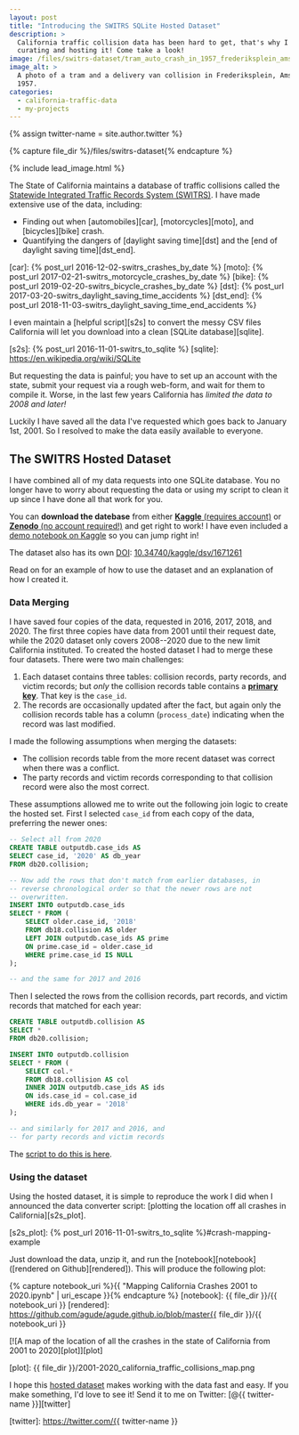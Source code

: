 ```yaml
---
layout: post
title: "Introducing the SWITRS SQLite Hosted Dataset"
description: >
  California traffic collision data has been hard to get, that's why I am now
  curating and hosting it! Come take a look!
image: /files/switrs-dataset/tram_auto_crash_in_1957_frederiksplein_amsterdam.jpg
image_alt: >
  A photo of a tram and a delivery van collision in Frederiksplein, Amsterdam,
  1957.
categories: 
  - california-traffic-data 
  - my-projects
---
```


{% assign twitter-name = site.author.twitter %}

{% capture file_dir %}/files/switrs-dataset{% endcapture %}

{% include lead_image.html %}

The State of California maintains a database of traffic collisions called the
[Statewide Integrated Traffic Records System (SWITRS)][switrs]. I have made
extensive use of the data, including:

[switrs]: http://iswitrs.chp.ca.gov/Reports/jsp/userLogin.jsp

- Finding out when [automobiles][car], [motorcycles][moto], and
  [bicycles][bike] crash.
- Quantifying the dangers of [daylight saving time][dst] and the [end of
  daylight saving time][dst_end].

[car]: {% post_url 2016-12-02-switrs_crashes_by_date %}
[moto]: {% post_url 2017-02-21-switrs_motorcycle_crashes_by_date %}
[bike]: {% post_url 2019-02-20-switrs_bicycle_crashes_by_date %}
[dst]: {% post_url 2017-03-20-switrs_daylight_saving_time_accidents %}
[dst_end]: {% post_url 2018-11-03-switrs_daylight_saving_time_end_accidents %}

I even maintain a [helpful script][s2s] to convert the messy CSV files
California will let you download into a clean [SQLite database][sqlite].

[s2s]: {% post_url 2016-11-01-switrs_to_sqlite %}
[sqlite]: https://en.wikipedia.org/wiki/SQLite

But requesting the data is painful; you have to set up an account with the
state, submit your request via a rough web-form, and wait for them to compile
it. Worse, in the last few years California has _limited the data to 2008 and
later!_

Luckily I have saved all the data I've requested which goes back to January
1st, 2001. So I resolved to make the data easily available to everyone.

## The SWITRS Hosted Dataset

I have combined all of my data requests into one SQLite database. You no
longer have to worry about requesting the data or using my script to clean it
up since I have done all that work for you.

You can **download the datebase** from either [**Kaggle** (requires
account)][db_link] or [**Zenodo** (no account required!)][zen_link] and get
right to work! I have even included a [demo notebook on Kaggle][demo_nb] so
you can jump right in!

[db_link]: https://www.kaggle.com/alexgude/california-traffic-collision-data-from-switrs
[zen_link]: https://zenodo.org/record/4284843
[demo_nb]: https://www.kaggle.com/alexgude/starter-california-traffic-collisions-from-switrs

The dataset also has its own [DOI][doi]: [10.34740/kaggle/dsv/1671261][my_doi]

[doi]: https://en.wikipedia.org/wiki/Digital_object_identifier
[my_doi]: https://www.doi.org/10.34740/kaggle/dsv/1671261

Read on for an example of how to use the dataset and an explanation of how I
created it.

### Data Merging

I have saved four copies of the data, requested in 2016, 2017, 2018, and 2020.
The first three copies have data from 2001 until their request date, while the
2020 dataset only covers 2008--2020 due to the new limit California
instituted. To created the hosted dataset I had to merge these four datasets.
There were two main challenges:

1. Each dataset contains three tables: collision records, party records, and
   victim records; but _only_ the collision records table contains a
   [**primary key**][primary_key]. That key is the `case_id`.
2. The records are occasionally updated after the fact, but again only the
   collision records table has a column (`process_date`) indicating when the
   record was last modified.

[primary_key]: https://en.wikipedia.org/wiki/Primary_key

I made the following assumptions when merging the datasets: 

- The collision records table from the more recent dataset was correct when
  there was a conflict.
- The party records and victim records corresponding to that collision record
  were also the most correct.

These assumptions allowed me to write out the following join logic to create
the hosted set. First I selected `case_id` from each copy of the data,
preferring the newer ones:

```sql
-- Select all from 2020
CREATE TABLE outputdb.case_ids AS 
SELECT case_id, '2020' AS db_year
FROM db20.collision;

-- Now add the rows that don't match from earlier databases, in
-- reverse chronological order so that the newer rows are not
-- overwritten.
INSERT INTO outputdb.case_ids
SELECT * FROM (
    SELECT older.case_id, '2018'
    FROM db18.collision AS older
    LEFT JOIN outputdb.case_ids AS prime
    ON prime.case_id = older.case_id
    WHERE prime.case_id IS NULL
);

-- and the same for 2017 and 2016
```

Then I selected the rows from the collision records, part records, and victim
records that matched for each year:

```sql
CREATE TABLE outputdb.collision AS
SELECT *
FROM db20.collision;

INSERT INTO outputdb.collision
SELECT * FROM (
    SELECT col.*
    FROM db18.collision AS col
    INNER JOIN outputdb.case_ids AS ids
    ON ids.case_id = col.case_id
    WHERE ids.db_year = '2018'
);

-- and similarly for 2017 and 2016, and
-- for party records and victim records
```

The [script to do this is here][script].

[script]: https://github.com/agude/SWITRS-to-SQLite/blob/master/scripts/combine_databases.sql

### Using the dataset

Using the hosted dataset, it is simple to reproduce the work I did when I
announced the data converter script: [plotting the location off all crashes in
California][s2s_plot].

[s2s_plot]: {% post_url 2016-11-01-switrs_to_sqlite %}#crash-mapping-example

Just download the data, unzip it, and run the [notebook][notebook] ([rendered
on Github][rendered]). This will produce the following plot:

{% capture notebook_uri %}{{ "Mapping California Crashes 2001 to 2020.ipynb" | uri_escape }}{% endcapture %} 
[notebook]: {{ file_dir }}/{{ notebook_uri }}
[rendered]: https://github.com/agude/agude.github.io/blob/master{{ file_dir }}/{{ notebook_uri }}

[![A map of the location of all the crashes in the state of California from
2001 to 2020][plot]][plot]

[plot]: {{ file_dir }}/2001-2020_california_traffic_collisions_map.png

I hope this [hosted dataset][db_link] makes working with the data fast and
easy. If you make something, I'd love to see it! Send it to me on Twitter:
[@{{ twitter-name }}][twitter]

[twitter]: https://twitter.com/{{ twitter-name }}
